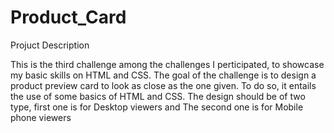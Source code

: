 # Product_Card
Projuct Description

This is the third challenge among the challenges I perticipated, to showcase my basic skills on HTML and CSS.
The goal of the challenge is to design a product preview card to look as close as the one given. To do so, it entails the use of some basics of  HTML and CSS. The design should be of two type, first one is for Desktop viewers and The second one is for Mobile phone viewers